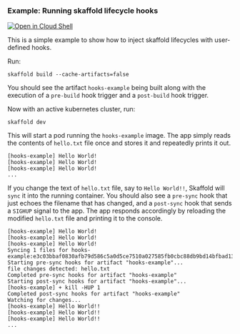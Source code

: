 ### Example: Running skaffold lifecycle hooks

[![Open in Cloud Shell](https://gstatic.com/cloudssh/images/open-btn.svg)](https://ssh.cloud.google.com/cloudshell/editor?cloudshell_git_repo=https://github.com/GoogleContainerTools/skaffold&cloudshell_open_in_editor=README.md&cloudshell_workspace=examples/lifecycle-hooks)

This is a simple example to show how to inject skaffold lifecycles with user-defined hooks.

Run:
```
skaffold build --cache-artifacts=false
```

You should see the artifact `hooks-example` being built along with the execution of a `pre-build` hook trigger and a `post-build` hook trigger.

Now with an active kubernetes cluster, run:
```
skaffold dev
```

This will start a pod running the `hooks-example` image. The app simply reads the contents of `hello.txt` file once and stores it and repeatedly prints it out.
```
[hooks-example] Hello World!
[hooks-example] Hello World!
[hooks-example] Hello World!
...
```
If you change the text of `hello.txt` file, say to `Hello World!!`, Skaffold will `sync` it into the running container.
You should also see a `pre-sync` hook that just echoes the filename that has changed, and a `post-sync` hook that sends a `SIGHUP` signal to the app. The app responds accordingly by reloading the modified `hello.txt` file and printing it to the console. 
```
[hooks-example] Hello World!
[hooks-example] Hello World!
[hooks-example] Hello World!
Syncing 1 files for hooks-example:e3c03bbaf0830afb79d586c5a0d5ce7510a027585fb0cbc88db9bd14bfbad139
Starting pre-sync hooks for artifact "hooks-example"...
file changes detected: hello.txt
Completed pre-sync hooks for artifact "hooks-example"
Starting post-sync hooks for artifact "hooks-example"...
[hooks-example] + kill -HUP 1
Completed post-sync hooks for artifact "hooks-example"
Watching for changes...
[hooks-example] Hello World!!
[hooks-example] Hello World!!
[hooks-example] Hello World!!
...
```